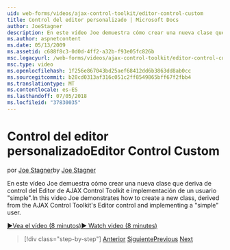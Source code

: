 ```yaml
---
uid: web-forms/videos/ajax-control-toolkit/editor-control-custom
title: Control del editor personalizado | Microsoft Docs
author: JoeStagner
description: En este vídeo Joe demuestra cómo crear una nueva clase que deriva de control del Editor de AJAX Control Toolkit e implementación de un usuario "simple".
ms.author: aspnetcontent
ms.date: 05/13/2009
ms.assetid: c688f8c3-0d0d-4ff2-a32b-f93e05fc826b
msc.legacyurl: /web-forms/videos/ajax-control-toolkit/editor-control-custom
msc.type: video
ms.openlocfilehash: 1f256e867043bd25aef68412dd6b3863dd8ab0cc
ms.sourcegitcommit: b28cd0313af316c051c2ff8549865bff67f2fbb4
ms.translationtype: MT
ms.contentlocale: es-ES
ms.lasthandoff: 07/05/2018
ms.locfileid: "37830035"
---
```

<a name="editor-control-custom"></a><span data-ttu-id="7a1e4-103">Control del editor personalizado</span><span class="sxs-lookup"><span data-stu-id="7a1e4-103">Editor Control Custom</span></span>
====================
<span data-ttu-id="7a1e4-104">por [Joe Stagner](https://github.com/JoeStagner)</span><span class="sxs-lookup"><span data-stu-id="7a1e4-104">by [Joe Stagner](https://github.com/JoeStagner)</span></span>

<span data-ttu-id="7a1e4-105">En este vídeo Joe demuestra cómo crear una nueva clase que deriva de control del Editor de AJAX Control Toolkit e implementación de un usuario "simple".</span><span class="sxs-lookup"><span data-stu-id="7a1e4-105">In this video Joe demonstrates how to create a new class, derived from the AJAX Control Toolkit's Editor control and implementing a "simple" user.</span></span>

[<span data-ttu-id="7a1e4-106">&#9654;Vea el vídeo (8 minutos)</span><span class="sxs-lookup"><span data-stu-id="7a1e4-106">&#9654; Watch video (8 minutes)</span></span>](https://channel9.msdn.com/Blogs/ASP-NET-Site-Videos/editor-control-custom)

> [!div class="step-by-step"]
> <span data-ttu-id="7a1e4-107">[Anterior](editor-control.md)
> [Siguiente](create-a-new-custom-extender.md)</span><span class="sxs-lookup"><span data-stu-id="7a1e4-107">[Previous](editor-control.md)
[Next](create-a-new-custom-extender.md)</span></span>
